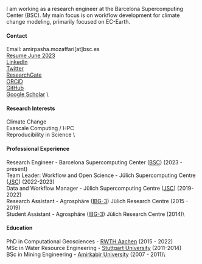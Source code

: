 I am working as a research engineer at the Barcelona Supercomputing Center (BSC). My main focus is on workflow development for climate change modeling, primarily focused on EC-Earth.

#### Contact
Email: amirpasha.mozaffari[at]bsc.es \
[Resume June 2023](https://github.com/amozaffari/Files/blob/master/amirpasha_academic_CV_june_2023.pdf) \
[LinkedIn](https://www.linkedin.com/in/amirpasha-mozaffari/)\
[Twitter](https://twitter.com/apmozaffari)\
[ResearchGate](https://www.researchgate.net/profile/Amirpasha-Mozaffari) \
[ORCiD](https://orcid.org/0000-0001-6719-0425) \
[GitHub](https://github.com/amozaffari) \
[Google Scholar](https://scholar.google.com/citations?user=U0LFGpMAAAAJ&hl=en) \

#### Research Interests
Climate Change \
Exascale Computing / HPC \
Reproducibility in Science \ 

#### Professional Experience 
Research Engineer - Barcelona Supercomputing Center ([BSC](https://bsc.es/)) (2023 - present) \
Team Leader: Workflow and Open Science - Jülich Supercomputing Centre ([JSC](https://www.fz-juelich.de/en/ias/jsc)) (2022-2023) \
Data and Workflow Manager - Jülich Supercomputing Centre ([JSC](https://www.fz-juelich.de/en/ias/jsc)) (2019-2022) \
Research Assistant - Agrosphäre ([IBG-3](https://www.fz-juelich.de/de/ibg/ibg-3)) Jülich Research Centre  (2015 - 2019) \
Student Assistant - Agrosphäre ([IBG-3](https://www.fz-juelich.de/de/ibg/ibg-3)) Jülich Research Centre  (2014)\

#### Education
PhD in Computational Geosciences - [RWTH Aachen](https://www.fb5.rwth-aachen.de/cms/~hgv/Georessourcen/lidx/1/) (2015 - 2022) \
MSc in Water Resource Engineering - [Stuttgart University](https://www.warem.uni-stuttgart.de/) (2011-2014) \
BSc in Mining Engineering - [Amirkabir University](https://aut.ac.ir/en) (2007 - 2011)\
